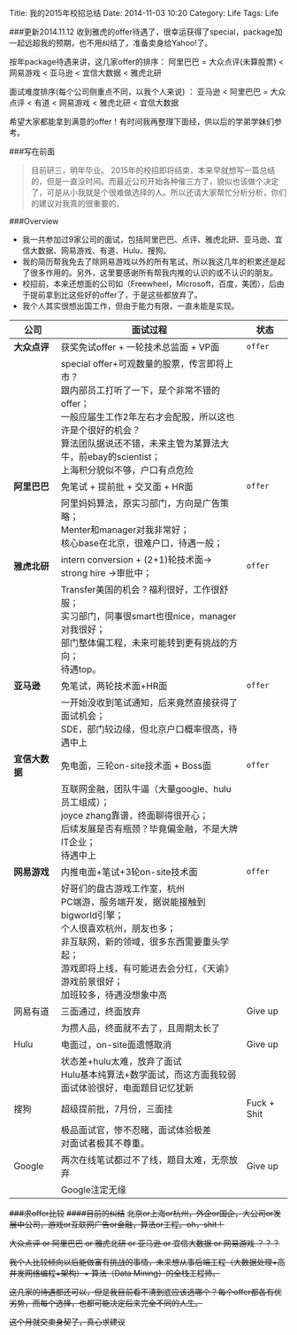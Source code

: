 Title: 我的2015年校招总结
Date: 2014-11-03 10:20
Category: Life
Tags: Life

###更新2014.11.12
收到雅虎的offer待遇了，很幸运获得了special，package加一起远超我的预期，也不用纠结了，准备卖身给Yahoo!了。

按年package待遇来讲，这几家offer的排序：
阿里巴巴 = 大众点评(未算股票) < 网易游戏 < 亚马逊 <  宜信大数据  < 雅虎北研

面试难度排序(每个公司侧重点不同，以我个人来说) ：
亚马逊 < 阿里巴巴 = 大众点评 < 有道 < 网易游戏 < 雅虎北研 < 宜信大数据

希望大家都能拿到满意的offer！有时间我再整理下面经，供以后的学弟学妹们参考。

###写在前面
> 目前研三，明年毕业。
> 2015年的校招即将结束，本来早就想写一篇总结的，但是一直没时间。而最近公司开始各种催三方了，貌似也该做个决定了，可是从小我就是个很难做选择的人。所以还请大家帮忙分析分析，你们的建议对我真的很重要的。

###Overview
* 我一共参加过9家公司的面试，包括阿里巴巴、点评、雅虎北研、亚马逊、宜信大数据、网易游戏、有道、Hulu、搜狗。
* 我的简历帮我免去了除网易游戏以外的所有笔试，所以我这几年的积累还是起了很多作用的。另外，这里要感谢所有帮我内推的认识的或不认识的朋友。
* 校招前，本来还想面的公司如（Freewheel，Microsoft，百度，美团），后由于提前拿到比这些好的offer了，于是这些都放弃了。
* 我个人其实很想出国工作，但由于能力有限，一直未能是实现。

| 公司 | 面试过程 | 状态 |
| ------------ | ------------- | ------------ |
|**大众点评**|获奖免试offer + 一轮技术总监面 + VP面|<code>offer</code>|
| |special offer+可观数量的股票，传言即将上市？</br>跟内部员工打听了一下，是个非常不错的offer；</br>一般应届生工作2年左右才会配股，所以这也许是个很好的机会？</br>算法团队据说还不错，未来主管为某算法大牛，前ebay的scientist；</br>上海积分貌似不够，户口有点危险||
|**阿里巴巴**|免笔试 + 提前批 + 交叉面 + HR面|<code>offer</code>|
||阿里妈妈算法，原实习部门，方向是广告策略；</br>Menter和manager对我非常好；</br>核心base在北京，很难户口，待遇一般；||
|**雅虎北研**|intern conversion + (2+1)轮技术面-> strong hire ->审批中；|<code>offer</code></br>
||Transfer美国的机会？福利很好，工作很舒服；</br>实习部门，同事很smart也很nice，manager对我很好；</br>部门整体偏工程，未来可能转到更有挑战的方向；</br>待遇top。||
|**亚马逊**|免笔试，两轮技术面+HR面|<code>offer</code>|
||一开始没收到笔试通知，后来竟然直接获得了面试机会；</br>SDE，部门较边缘，但北京户口概率很高，待遇中上||
|**宜信大数据**|免电面，三轮on-site技术面 + Boss面|<code>offer</code>|
||互联网金融，团队牛逼（大量google、hulu员工组成）；</br>joyce zhang靠谱，终面聊得很开心；</br>后续发展是否有瓶颈？毕竟偏金融，不是大牌IT企业；</br>待遇中上||
|**网易游戏**|内推电面+笔试+3轮on-site技术面|<code>offer</code>|
||好哥们的盘古游戏工作室，杭州</br>PC端游，服务端开发，据说能接触到bigworld引擎；</br>个人很喜欢杭州，朋友也多；</br>非互联网，新的领域，很多东西需要重头学起；</br>游戏即将上线，有可能进去会分红，《天谕》游戏前景很好；</br>加班较多，待遇没想象中高||
|网易有道|三面通过，终面放弃|Give up|
||为攒人品，终面就不去了，且周期太长了||
|Hulu|电面过，on-site面遗憾取消|Give up|
||状态差+hulu太难，放弃了面试</br>Hulu基本纯算法+数学面试，而这方面我较弱</br>面试体验很好，电面题目记忆犹新||
|搜狗|超级提前批，7月份，三面挂|Fuck + Shit|
||极品面试官，惨不忍睹，面试体验极差</br>对面试者极其不尊重。||
|Google|两次在线笔试都过不了线，题目太难，无奈放弃|Give up|
||Google注定无缘||

~~###求offer比较~~
~~####目前的纠结~~
~~北京or上海or杭州，外企or国企，大公司or发展中公司，游戏or互联网广告or金融，算法or工程。oh，shit！~~

~~大众点评 or 阿里巴巴 or 雅虎北研 or 亚马逊 or 宜信大数据 or 网易游戏 ？？？~~

~~我个人比较倾向以后能做富有挑战的事情，未来想从事后端工程（大数据处理+高并发网络编程+架构）+ 算法（Data Mining）的全栈工程师。~~

~~这几家的待遇都还可以，但是我目前看不清到底应该选哪个？每个offer都各有优劣势，而每个选择，也都可能决定后来完全不同的人生。~~

~~这个月就交卖身契了，真心求建议~~

